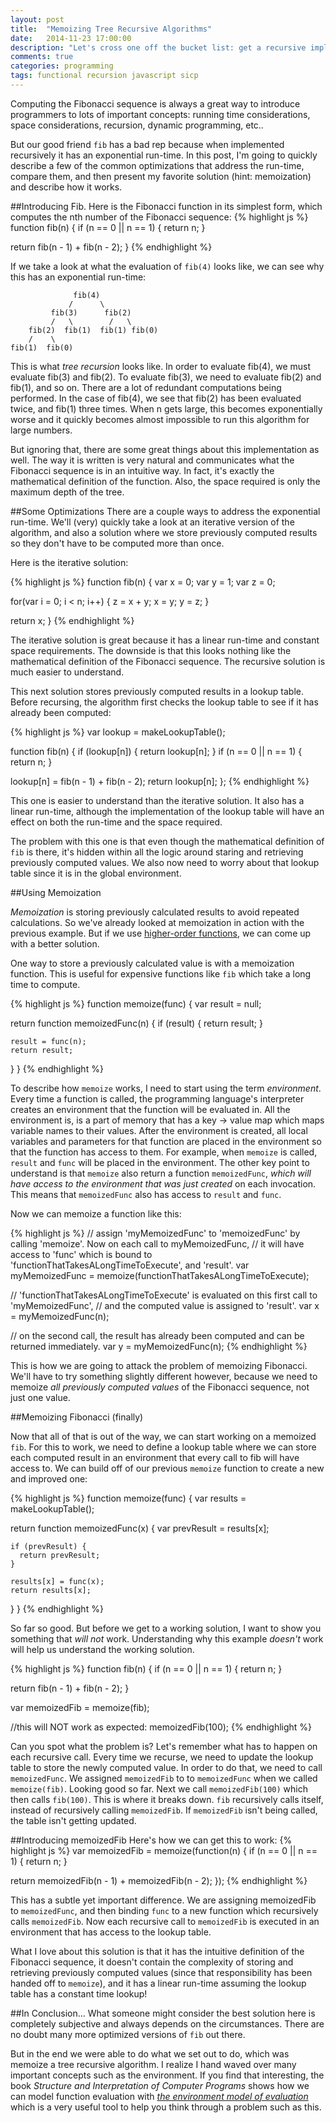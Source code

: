 ```yaml
---
layout: post
title:  "Memoizing Tree Recursive Algorithms"
date:   2014-11-23 17:00:00
description: "Let's cross one off the bucket list: get a recursive implementation of Fibonacci to run in O(n)."
comments: true
categories: programming
tags: functional recursion javascript sicp
---
```

Computing the Fibonacci sequence is always a great way to introduce programmers to lots of important concepts: running time considerations, space considerations, recursion, dynamic programming, etc..

But our good friend `fib` has a bad rep because when implemented recursively it has an exponential run-time. In this post, I'm going to quickly describe a few of the common optimizations that address the run-time, compare them, and then present my favorite solution (hint: memoization) and describe how it works.

##Introducing Fib.
Here is the Fibonacci function in its simplest form, which computes the nth number of the Fibonacci sequence:
{% highlight js %}
function fib(n) {
  if (n == 0 || n == 1) {
    return n;
  }
  
  return fib(n - 1) + fib(n - 2);
}
{% endhighlight %}

If we take a look at what the evaluation of `fib(4)` looks like, we can see why this has an exponential run-time:

```
              fib(4)
             /      \
         fib(3)      fib(2)
         /   \        /   \
    fib(2)  fib(1)  fib(1) fib(0)
    /    \
fib(1)  fib(0)
```
This is what *tree recursion* looks like. In order to evaluate fib(4), we must evaluate fib(3) and fib(2). To evaluate fib(3), we need to evaluate fib(2) and fib(1), and so on.  There are a lot of redundant computations being performed. In the case of fib(4), we see that fib(2) has been evaluated twice, and fib(1) three times. When n gets large, this becomes exponentially worse and it quickly becomes almost impossible to run this algorithm for large numbers.

But ignoring that, there are some great things about this implementation as well. The way it is written is very natural and communicates what the Fibonacci sequence is in an intuitive way. In fact, it's exactly the mathematical definition of the function. Also, the space required is only the maximum depth of the tree.

##Some Optimizations
There are a couple ways to address the exponential run-time. We'll (very) quickly take a look at an iterative version of the algorithm, and also a solution where we store previously computed results so they don't have to be computed more than once.

Here is the iterative solution:

{% highlight js %}
function fib(n) {
  var x = 0;
  var y = 1;
  var z = 0;

  for(var i = 0; i < n; i++) {
    z = x + y;
    x = y;
    y = z;
  }

  return x;
}
{% endhighlight %}

The iterative solution is great because it has a linear run-time and constant space requirements. The downside is that this looks nothing like the mathematical definition of the Fibonacci sequence. The recursive solution is much easier to understand.

This next solution stores previously computed results in a lookup table. Before recursing, the algorithm first checks the lookup table to see if it has already been computed:

{% highlight js %}
var lookup = makeLookupTable();

function fib(n) {
  if (lookup[n]) {
    return lookup[n];
  }
  if (n == 0 || n == 1) {
    return n;
  }

  lookup[n] = fib(n - 1) + fib(n - 2);
  return lookup[n];
};
{% endhighlight %}

This one is easier to understand than the iterative solution. It also has a linear run-time, although the implementation of the lookup table will have an effect on both the run-time and the space required.

The problem with this one is that even though the mathematical definition of `fib` is there, it's hidden within all the logic around staring and retrieving previously computed values. We also now need to worry about that lookup table since it is in the global environment.

##Using Memoization

*Memoization* is storing previously calculated results to avoid repeated calculations. So we've already looked at memoization in action with the previous example. But if we use [higher-order functions](https://en.wikipedia.org/wiki/Higher-order_function), we can come up with a better solution.

One way to store a previously calculated value is with a memoization function. This is useful for expensive functions like `fib` which take a long time to compute.

{% highlight js %}
function memoize(func) {
  var result = null;

  return function memoizedFunc(n) {
    if (result) {
       return result;
    }

    result = func(n);
    return result;
  }
}
{% endhighlight %}

To describe how `memoize` works, I need to start using the term *environment*. Every time a function is called, the programming language's interpreter creates an environment that the function will be evaluated in. All the environment is, is a part of memory that has a key -> value map which maps variable names to their values. After the environment is created, all local variables and parameters for that function are placed in the environment so that the function has access to them. For example, when `memoize` is called, `result` and `func` will be placed in the environment. The other key point to understand is that `memoize` also return a function `memoizedFunc`, *which will have access to the environment that was just created* on each invocation. This means that `memoizedFunc` also has access to `result` and `func`.

Now we can memoize a function like this:

{% highlight js %}
// assign 'myMemoizedFunc' to 'memoizedFunc' by calling	'memoize'. Now on each call to myMemoizedFunc,
// it will have access to 'func' which is bound to 'functionThatTakesALongTimeToExecute', and 'result'.
var myMemoizedFunc = memoize(functionThatTakesALongTimeToExecute);

// 'functionThatTakesALongTimeToExecute' is evaluated on this first call to 'myMemoizedFunc', 
// and the computed value is assigned to 'result'.
var x = myMemoizedFunc(n);

// on the second call, the result has already been computed and can be returned immediately.
var y = myMemoizedFunc(n);
{% endhighlight %}

This is how we are going to attack the problem of memoizing Fibonacci. We'll have to try something slightly different however, because we need to memoize *all previously computed values* of the Fibonacci sequence, not just one value.

##Memoizing Fibonacci (finally)

Now that all of that is out of the way, we can start working on a memoized `fib`. For this to work, we need to define a lookup table where we can store each computed result in an environment that every call to fib will have access to. We can build off of our previous `memoize` function to create a new and improved one:

{% highlight js %}
function memoize(func) {
  var results = makeLookupTable();

  return function memoizedFunc(x) {
    var prevResult = results[x];
    
    if (prevResult) {
      return prevResult;
    }
    
    results[x] = func(x);
    return results[x];
  }
}
{% endhighlight %}

So far so good. But before we get to a working solution, I want to show you something that *will not* work. Understanding why this example *doesn't* work will help us understand the working solution.

{% highlight js %}
function fib(n) {
  if (n == 0 || n == 1) {
    return n;
  }
  
  return fib(n - 1) + fib(n - 2);
}

var memoizedFib = memoize(fib);

//this will NOT work as expected:
memoizedFib(100);
{% endhighlight %} 

Can you spot what the problem is? Let's remember what has to happen on each recursive call.  Every time we recurse, we need to update the lookup table to store the newly computed value. In order to do that, we need to call `memoizedFunc`.  We assigned `memoizedFib` to to `memoizedFunc` when we called `memoize(fib)`. Looking good so far. Next we call `memoizedFib(100)` which then calls `fib(100)`. This is where it breaks down. `fib` recursively calls itself, instead of recursively calling `memoizedFib`. If `memoizedFib` isn't being called, the table isn't getting updated.

##Introducing memoizedFib
Here's how we can get this to work:
{% highlight js %}
var memoizedFib = memoize(function(n) {
  if (n == 0 || n == 1) {
    return n;
  }

  return memoizedFib(n - 1) + memoizedFib(n - 2);
});
{% endhighlight %}

This has a subtle yet important difference. We are assigning memoizedFib to `memoizedFunc`, and then binding `func` to a new function which recursively calls `memoizedFib`. Now each recursive call to `memoizedFib` is executed in an environment that has access to the lookup table.

What I love about this solution is that it has the intuitive definition of the Fibonacci sequence, it doesn't contain the complexity of storing and retrieving previously computed values (since that responsibility has been handed off to `memoize`), and it has a linear run-time assuming the lookup table has a constant time lookup! 

##In Conclusion...
What someone might consider the best solution here is completely subjective and always depends on the circumstances.  There are no doubt many more optimized versions of `fib` out there.

But in the end we were able to do what we set out to do, which was memoize a tree recursive algorithm. I realize I hand waved over many important concepts such as the environment. If you find that interesting, the book *Structure and Interpretation of Computer Programs* shows how we can model function evaluation with *[the environment model of evaluation](http://mitpress.mit.edu/sicp/full-text/book/book-Z-H-21.html#%_sec_3.2)* which is a very useful tool to help you think through a problem such as this.